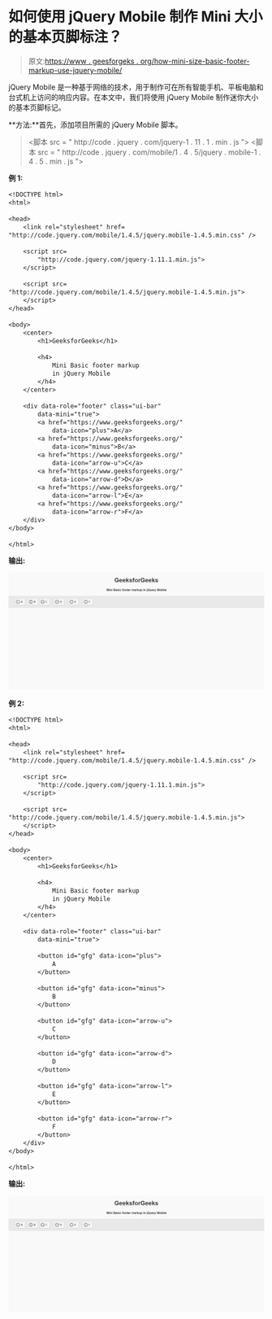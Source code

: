 # 如何使用 jQuery Mobile 制作 Mini 大小的基本页脚标注？

> 原文:[https://www . geesforgeks . org/how-mini-size-basic-footer-markup-use-jquery-mobile/](https://www.geeksforgeeks.org/how-to-make-mini-sized-basic-footer-markup-using-jquery-mobile/)

jQuery Mobile 是一种基于网络的技术，用于制作可在所有智能手机、平板电脑和台式机上访问的响应内容。在本文中，我们将使用 jQuery Mobile 制作迷你大小的基本页脚标记。

**方法:**首先，添加项目所需的 jQuery Mobile 脚本。

> <link rel="”stylesheet”" href="”http://code.jquery.com/mobile/1.4.5/jquery.mobile-1.4.5.min.css”">
> <脚本 src = " http://code . jquery . com/jquery-1 . 11 . 1 . min . js "></脚本>
> <脚本 src = " http://code . jquery . com/mobile/1 . 4 . 5/jquery . mobile-1 . 4 . 5 . min . js "></脚本>

**例 1:**

```
<!DOCTYPE html>
<html>

<head>
    <link rel="stylesheet" href=
"http://code.jquery.com/mobile/1.4.5/jquery.mobile-1.4.5.min.css" />

    <script src=
        "http://code.jquery.com/jquery-1.11.1.min.js">
    </script>

    <script src=
"http://code.jquery.com/mobile/1.4.5/jquery.mobile-1.4.5.min.js">
    </script>
</head>

<body>
    <center>
        <h1>GeeksforGeeks</h1>

        <h4>
            Mini Basic footer markup 
            in jQuery Mobile
        </h4>
    </center>

    <div data-role="footer" class="ui-bar"
        data-mini="true">
        <a href="https://www.geeksforgeeks.org/"
            data-icon="plus">A</a>
        <a href="https://www.geeksforgeeks.org/"
            data-icon="minus">B</a>
        <a href="https://www.geeksforgeeks.org/"
            data-icon="arrow-u">C</a>
        <a href="https://www.geeksforgeeks.org/"
            data-icon="arrow-d">D</a>
        <a href="https://www.geeksforgeeks.org/"
            data-icon="arrow-l">E</a>
        <a href="https://www.geeksforgeeks.org/"
            data-icon="arrow-r">F</a>
    </div>
</body>

</html>
```

**输出:**

![](img/f4e8d81e9852242e3565bc70d5bae490.png)

**例 2:**

```
<!DOCTYPE html>
<html>

<head>
    <link rel="stylesheet" href=
"http://code.jquery.com/mobile/1.4.5/jquery.mobile-1.4.5.min.css" />

    <script src=
        "http://code.jquery.com/jquery-1.11.1.min.js">
    </script>

    <script src=
"http://code.jquery.com/mobile/1.4.5/jquery.mobile-1.4.5.min.js">
    </script>
</head>

<body>
    <center>
        <h1>GeeksforGeeks</h1>

        <h4>
            Mini Basic footer markup 
            in jQuery Mobile
        </h4>
    </center>

    <div data-role="footer" class="ui-bar" 
        data-mini="true">

        <button id="gfg" data-icon="plus">
            A
        </button>

        <button id="gfg" data-icon="minus">
            B
        </button>

        <button id="gfg" data-icon="arrow-u">
            C
        </button>

        <button id="gfg" data-icon="arrow-d">
            D
        </button>

        <button id="gfg" data-icon="arrow-l">
            E
        </button>

        <button id="gfg" data-icon="arrow-r">
            F
        </button>
    </div>
</body>

</html>
```

**输出:**

![](img/f4e8d81e9852242e3565bc70d5bae490.png)